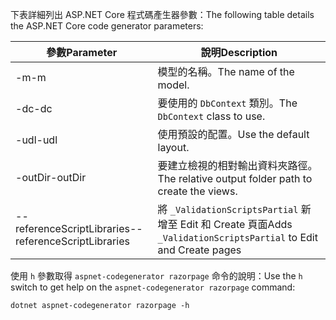 <span data-ttu-id="ba079-101">下表詳細列出 ASP.NET Core 程式碼產生器參數：</span><span class="sxs-lookup"><span data-stu-id="ba079-101">The following table details the ASP.NET Core code generator parameters:</span></span>

| <span data-ttu-id="ba079-102">參數</span><span class="sxs-lookup"><span data-stu-id="ba079-102">Parameter</span></span>               | <span data-ttu-id="ba079-103">說明</span><span class="sxs-lookup"><span data-stu-id="ba079-103">Description</span></span>|
| ----------------- | ------------ |
| <span data-ttu-id="ba079-104">-m</span><span class="sxs-lookup"><span data-stu-id="ba079-104">-m</span></span>  | <span data-ttu-id="ba079-105">模型的名稱。</span><span class="sxs-lookup"><span data-stu-id="ba079-105">The name of the model.</span></span> |
| <span data-ttu-id="ba079-106">-dc</span><span class="sxs-lookup"><span data-stu-id="ba079-106">-dc</span></span>  | <span data-ttu-id="ba079-107">要使用的 `DbContext` 類別。</span><span class="sxs-lookup"><span data-stu-id="ba079-107">The `DbContext` class to use.</span></span> |
| <span data-ttu-id="ba079-108">-udl</span><span class="sxs-lookup"><span data-stu-id="ba079-108">-udl</span></span> | <span data-ttu-id="ba079-109">使用預設的配置。</span><span class="sxs-lookup"><span data-stu-id="ba079-109">Use the default layout.</span></span> |
| <span data-ttu-id="ba079-110">-outDir</span><span class="sxs-lookup"><span data-stu-id="ba079-110">-outDir</span></span> | <span data-ttu-id="ba079-111">要建立檢視的相對輸出資料夾路徑。</span><span class="sxs-lookup"><span data-stu-id="ba079-111">The relative output folder path to create the views.</span></span> |
| <span data-ttu-id="ba079-112">--referenceScriptLibraries</span><span class="sxs-lookup"><span data-stu-id="ba079-112">--referenceScriptLibraries</span></span> | <span data-ttu-id="ba079-113">將 `_ValidationScriptsPartial` 新增至 Edit 和 Create 頁面</span><span class="sxs-lookup"><span data-stu-id="ba079-113">Adds `_ValidationScriptsPartial` to Edit and Create pages</span></span> |

<span data-ttu-id="ba079-114">使用 `h` 參數取得 `aspnet-codegenerator razorpage` 命令的說明：</span><span class="sxs-lookup"><span data-stu-id="ba079-114">Use the `h` switch to get help on the `aspnet-codegenerator razorpage` command:</span></span>

```console
dotnet aspnet-codegenerator razorpage -h
```
